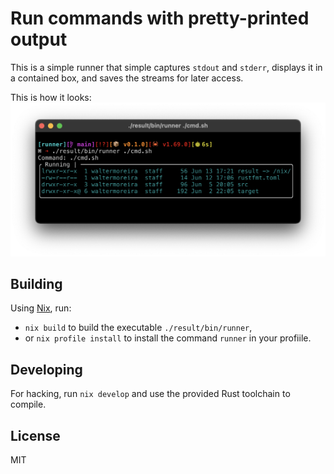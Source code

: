 # Run commands with pretty-printed output

This is a simple runner that simple captures `stdout` and `stderr`, displays it in a contained box, and saves the streams for later access.

This is how it looks:
![screenshot](./screenshot.png)

## Building

Using [Nix](https://nixos.org), run:
-  `nix build` to build the executable `./result/bin/runner`,
-  or `nix profile install` to install the command `runner` in your profiile.

## Developing

For hacking, run `nix develop` and use the provided Rust toolchain to compile.

## License

MIT